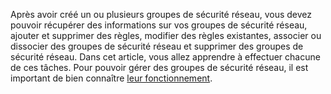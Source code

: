 Après avoir créé un ou plusieurs groupes de sécurité réseau, vous devez pouvoir récupérer des informations sur vos groupes de sécurité réseau, ajouter et supprimer des règles, modifier des règles existantes, associer ou dissocier des groupes de sécurité réseau et supprimer des groupes de sécurité réseau. Dans cet article, vous allez apprendre à effectuer chacune de ces tâches. Pour pouvoir gérer des groupes de sécurité réseau, il est important de bien connaître [leur fonctionnement](../articles/virtual-network/virtual-networks-nsg.md). 

